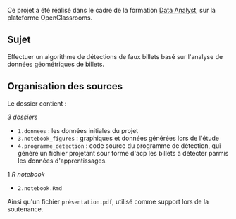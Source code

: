 Ce projet a été réalisé dans le cadre de la formation [Data Analyst](https://openclassrooms.com/fr/paths/65-data-analyst), sur la plateforme OpenClassrooms.

## Sujet

Effectuer un algorithme de détections de faux billets basé sur l'analyse de données géométriques de billets.

## Organisation des sources

Le dossier contient :

*3 dossiers*
- `1.donnees` : les données initiales du projet
- `3.notebook_figures` : graphiques et données générées lors de l'étude
- `4.programme_detection` : code source du programme de détection, qui génère un fichier projetant sour forme d'acp les billets à détecter parmis les données d'apprentissages.
    
1 *R notebook*
- `2.notebook.Rmd`

Ainsi qu'un fichier `présentation.pdf`, utilisé comme support lors de la soutenance.